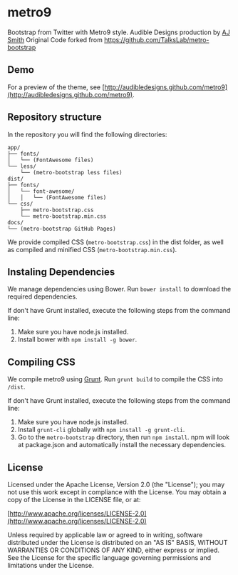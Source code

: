 metro9
===============

Bootstrap from Twitter with Metro9 style.
Audible Designs production by [AJ Smith](http://twitter.com/audibledesigns) 
Original Code forked from https://github.com/TalksLab/metro-bootstrap




Demo
----

For a preview of the theme, see [http://audibledesigns.github.com/metro9](http://audibledesigns.github.com/metro9).




Repository structure
----

In the repository you will find the following directories:


	app/
	├── fonts/
	│   └── (FontAwesome files)
	└── less/
	    └── (metro-bootstrap less files)
	dist/
	├── fonts/
	│   └── font-awesome/
	│   │   └── (FontAwesome files)
	└── css/
	    ├── metro-bootstrap.css
	    └── metro-bootstrap.min.css
	docs/
	└── (metro-bootstrap GitHub Pages)


We provide compiled CSS (`metro-bootstrap.css`) in the dist folder, as well as compiled and minified CSS (`metro-bootstrap.min.css`). 

Instaling Dependencies
----

We manage dependencies using Bower.
Run `bower install` to download the required dependencies.

If don't have Grunt installed, execute the following steps from the command line:

1. Make sure you have node.js installed.
2. Install bower with `npm install -g bower`.

Compiling CSS
----

We compile metro9 using [Grunt](http://gruntjs.com/). 
Run `grunt build` to compile the CSS into `/dist`. 

If don't have Grunt installed, execute the following steps from the command line:

1. Make sure you have node.js installed.
2. Install `grunt-cli` globally with `npm install -g grunt-cli`.
3. Go to the `metro-bootstrap` directory, then run `npm install`. npm will look at package.json and automatically install the necessary dependencies.



License
----

Licensed under the Apache License, Version 2.0 (the "License"); you may not use this work except in compliance with the License. You may obtain a copy of the License in the LICENSE file, or at:

[http://www.apache.org/licenses/LICENSE-2.0](http://www.apache.org/licenses/LICENSE-2.0)

Unless required by applicable law or agreed to in writing, software distributed under the License is distributed on an "AS IS" BASIS, WITHOUT WARRANTIES OR CONDITIONS OF ANY KIND, either express or implied. See the License for the specific language governing permissions and limitations under the License.


